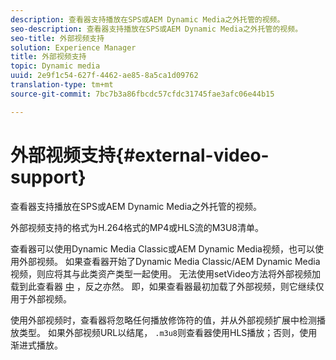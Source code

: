 ```yaml
---
description: 查看器支持播放在SPS或AEM Dynamic Media之外托管的视频。
seo-description: 查看器支持播放在SPS或AEM Dynamic Media之外托管的视频。
seo-title: 外部视频支持
solution: Experience Manager
title: 外部视频支持
topic: Dynamic media
uuid: 2e9f1c54-627f-4462-ae85-8a5ca1d09762
translation-type: tm+mt
source-git-commit: 7bc7b3a86fbcdc57cfdc31745fae3afc06e44b15

---
```



# 外部视频支持{#external-video-support}

查看器支持播放在SPS或AEM Dynamic Media之外托管的视频。

外部视频支持的格式为H.264格式的MP4或HLS流的M3U8清单。

查看器可以使用Dynamic Media Classic或AEM Dynamic Media视频，也可以使用外部视频。 如果查看器开始了Dynamic Media Classic/AEM Dynamic Media视频，则应将其与此类资产类型一起使用。 无法使用setVideo方法将外部视频加载到此查看器 [中](../../c-html5-aem-asset-viewers/c-html5-aem-video360/c-html5-aem-video360-javascriptapiref/r-html5-aem-video360-javascriptapiref-setvideo.md#reference-85d3422d6ce64a36ac74827120b5a17c) ，反之亦然。 即，如果查看器最初加载了外部视频，则它继续仅用于外部视频。

使用外部视频时，查看器将忽略任何播放修饰符的值，并从外部视频扩展中检测播放类型。 如果外部视频URL以结尾， `.m3u8`则查看器使用HLS播放；否则，使用渐进式播放。
